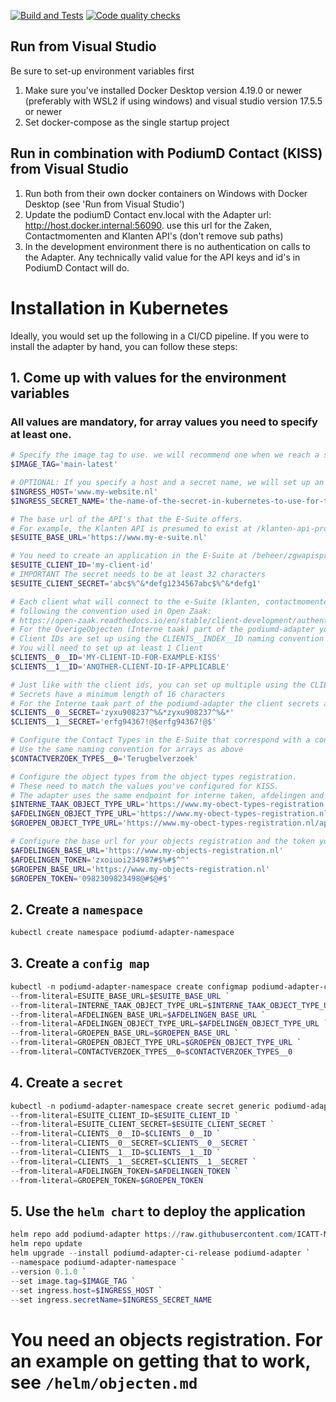 [![Build and Tests](https://github.com/ICATT-Menselijk-Digitaal/podiumd-adapter/actions/workflows/docker-image.yaml/badge.svg)](https://github.com/ICATT-Menselijk-Digitaal/podiumd-adapter/actions/workflows/docker-image.yaml)
[![Code quality checks](https://github.com/ICATT-Menselijk-Digitaal/podiumd-adapter/actions/workflows/linter.yml/badge.svg)](https://github.com/ICATT-Menselijk-Digitaal/podiumd-adapter/actions/workflows/linter.yml)

## Run from Visual Studio  
Be sure to set-up environment variables first
1. Make sure you've installed Docker Desktop version 4.19.0 or newer (preferably with WSL2 if using windows) and visual studio version 17.5.5 or newer
2. Set docker-compose as the single startup project

## Run in combination with PodiumD Contact (KISS) from Visual Studio
1. Run both from their own docker containers on Windows with Docker Desktop (see 'Run from Visual Studio')
2. Update the podiumD Contact env.local with the Adapter url: http://host.docker.internal:56090. use this url for the Zaken, Contactmomenten and Klanten API's (don't remove sub paths)
3. In the development environment there is no authentication on calls to the Adapter. Any technically valid value for the API keys and id's in PodiumD Contact will do. 

# Installation in Kubernetes
Ideally, you would set up the following in a CI/CD pipeline.
If you were to install the adapter by hand, you can follow these steps:

## 1. Come up with values for the environment variables
### All values are mandatory, for array values you need to specify at least one.
```powershell
# Specify the image tag to use. we will recommend one when we reach a stable version
$IMAGE_TAG='main-latest'

# OPTIONAL: If you specify a host and a secret name, we will set up an Ingress
$INGRESS_HOST='www.my-website.nl'
$INGRESS_SECRET_NAME='the-name-of-the-secret-in-kubernetes-to-use-for-tls'

# The base url of the API's that the E-Suite offers. 
# For example, the Klanten API is presumed to exist at /klanten-api-provider/api/v1
$ESUITE_BASE_URL='https://www.my-e-suite.nl'

# You need to create an application in the E-Suite at /beheer/zgwapisproviderbeheer/applicaties
$ESUITE_CLIENT_ID='my-client-id'
# IMPORTANT The secret needs to be at least 32 characters
$ESUITE_CLIENT_SECRET='abc$%^&*defg1234567abc$%^&*defg1'

# Each client what will connect to the e-Suite (klanten, contactmomenten, zaken and catalogi) parts of the podiumd-adapter must do so using a Bearer token,
# following the convention used in Open Zaak:
# https://open-zaak.readthedocs.io/en/stable/client-development/authentication.html
# For the OverigeObjecten (Interne taak) part of the podiumd-adapter you only need te specify a client secret.
# Client IDs are set up using the CLIENTS__INDEX__ID naming convention
# You will need to set up at least 1 Client
$CLIENTS__0__ID='MY-CLIENT-ID-FOR-EXAMPLE-KISS'
$CLIENTS__1__ID='ANOTHER-CLIENT-ID-IF-APPLICABLE'

# Just like with the client ids, you can set up multiple using the CLIENTS__INDEX__SECRET naming convention
# Secrets have a minimum length of 16 characters
# For the Interne taak part of the podiumd-adapter the client secrets are specified in the same way.
$CLIENTS__0__SECRET='zyxu908237^%&*zyxu908237^%&*'
$CLIENTS__1__SECRET='erfg94367!@$erfg94367!@$'

# Configure the Contact Types in the E-Suite that correspond with a contactverzoek in KISS
# Use the same naming convention for arrays as above
$CONTACTVERZOEK_TYPES__0='Terugbelverzoek'

# Configure the object types from the object types registration. 
# These need to match the values you've configured for KISS. 
# The adapter uses the same endpoint for interne taken, afdelingen and groepen and uses the object types to determine how to handle each request correctly
$INTERNE_TAAK_OBJECT_TYPE_URL='https://www.my-obect-types-registration.nl/api/v2/objecttypes/1df73259-1a58-4180-bf98-598eefc184d4'
$AFDELINGEN_OBJECT_TYPE_URL='https://www.my-obect-types-registration.nl/api/v2/objecttypes/ec65c0be-5e8d-4b72-b07f-7c4f78c84a18'
$GROEPEN_OBJECT_TYPE_URL='https://www.my-obect-types-registration.nl/api/v2/objecttypes/8b9d6bf9-7b5a-4c38-ad10-f37cd1e81a8f'

# Configure the base url for your objects registration and the token you've configured in the objects registration 
$AFDELINGEN_BASE_URL='https://www.my-objects-registration.nl'
$AFDELINGEN_TOKEN='zxoiuoi234987#$%#$^^'
$GROEPEN_BASE_URL='https://www.my-objects-registration.nl'
$GROEPEN_TOKEN='0982309823498@#$@#$'

```
## 2. Create a `namespace`
```powershell
kubectl create namespace podiumd-adapter-namespace
```
## 3. Create a `config map`
```powershell
kubectl -n podiumd-adapter-namespace create configmap podiumd-adapter-config `
--from-literal=ESUITE_BASE_URL=$ESUITE_BASE_URL `
--from-literal=INTERNE_TAAK_OBJECT_TYPE_URL=$INTERNE_TAAK_OBJECT_TYPE_URL `
--from-literal=AFDELINGEN_BASE_URL=$AFDELINGEN_BASE_URL `
--from-literal=AFDELINGEN_OBJECT_TYPE_URL=$AFDELINGEN_OBJECT_TYPE_URL `
--from-literal=GROEPEN_BASE_URL=$GROEPEN_BASE_URL `
--from-literal=GROEPEN_OBJECT_TYPE_URL=$GROEPEN_OBJECT_TYPE_URL `
--from-literal=CONTACTVERZOEK_TYPES__0=$CONTACTVERZOEK_TYPES__0
```
## 4. Create a `secret`
```powershell
kubectl -n podiumd-adapter-namespace create secret generic podiumd-adapter-secrets `
--from-literal=ESUITE_CLIENT_ID=$ESUITE_CLIENT_ID `
--from-literal=ESUITE_CLIENT_SECRET=$ESUITE_CLIENT_SECRET `
--from-literal=CLIENTS__0__ID=$CLIENTS__0__ID `
--from-literal=CLIENTS__0__SECRET=$CLIENTS__0__SECRET `
--from-literal=CLIENTS__1__ID=$CLIENTS__1__ID `
--from-literal=CLIENTS__1__SECRET=$CLIENTS__1__SECRET `
--from-literal=AFDELINGEN_TOKEN=$AFDELINGEN_TOKEN `
--from-literal=GROEPEN_TOKEN=$GROEPEN_TOKEN
```
## 5. Use the `helm chart` to deploy the application
```powershell
helm repo add podiumd-adapter https://raw.githubusercontent.com/ICATT-Menselijk-Digitaal/podiumd-adapter/main/helm
helm repo update
helm upgrade --install podiumd-adapter-ci-release podiumd-adapter `
--namespace podiumd-adapter-namespace `
--version 0.1.0 `
--set image.tag=$IMAGE_TAG `
--set ingress.host=$INGRESS_HOST `
--set ingress.secretName=$INGRESS_SECRET_NAME
```

# You need an objects registration. For an example on getting that to work, see `/helm/objecten.md`